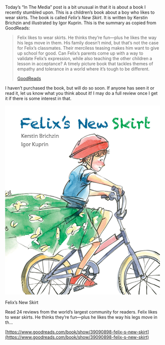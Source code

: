 Today’s “In The Media” post is a bit unusual in that it is about a book I recently stumbled upon. This is a children’s book about a boy who likes to wear skirts. The book is called *Felix’s New Skirt*. It is written by Kerstin Brichzin and illustrated by Igor Kuprin. This is the summary as copied from GoodReads:

> Felix likes to wear skirts. He thinks they’re fun—plus he likes the way his legs move in them. His family doesn’t mind, but that’s not the case for Felix’s classmates. Their merciless teasing makes him want to give up school for good. Can Felix’s parents come up with a way to validate Felix’s expression, while also teaching the other children a lesson in acceptance? A timely picture book that tackles themes of empathy and tolerance in a world where it’s tough to be different.
> 
> [GoodReads](https://www.goodreads.com/book/show/39090898-felix-s-new-skirt)

I haven’t purchased the book, but will do so soon. If anyone has seen it or read it, let us know what you think about it! I may do a full review once I get it if there is some interest in that.

[](https://www.goodreads.com/book/show/39090898-felix-s-new-skirt "Felix’s New Skirt")

![](39090898.jpg)

Felix’s New Skirt

Read 24 reviews from the world’s largest community for readers. Felix likes to wear skirts. He thinks they’re fun—plus he likes the way his legs move in th…

[https://www.goodreads.com/book/show/39090898-felix-s-new-skirt](https://www.goodreads.com/book/show/39090898-felix-s-new-skirt)